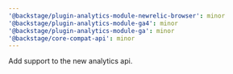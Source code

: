 ```yaml
---
'@backstage/plugin-analytics-module-newrelic-browser': minor
'@backstage/plugin-analytics-module-ga4': minor
'@backstage/plugin-analytics-module-ga': minor
'@backstage/core-compat-api': minor
---
```


Add support to the new analytics api.
